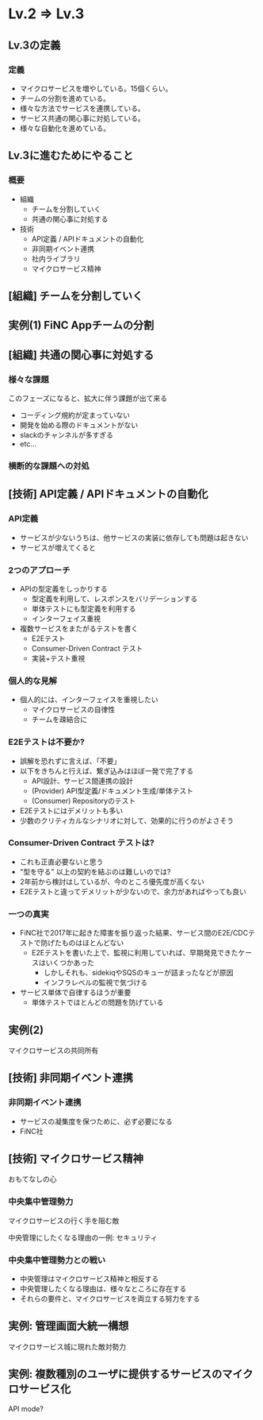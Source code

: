 # Lv.2 => Lv.3

## Lv.3の定義

### 定義

- マイクロサービスを増やしている。15個くらい。
- チームの分割を進めている。
- 様々な方法でサービスを連携している。
- サービス共通の関心事に対処している。
- 様々な自動化を進めている。

## Lv.3に進むためにやること

### 概要

- 組織
  - チームを分割していく
  - 共通の関心事に対処する
- 技術
  - API定義 / APIドキュメントの自動化
  - 非同期イベント連携
  - 社内ライブラリ
  - マイクロサービス精神

## [組織] チームを分割していく

## 実例(1) FiNC Appチームの分割

## [組織] 共通の関心事に対処する

### 様々な課題

このフェーズになると、拡大に伴う課題が出て来る

- コーディング規約が定まっていない
- 開発を始める際のドキュメントがない
- slackのチャンネルが多すぎる
- etc...

### 横断的な課題への対処



## [技術] API定義 / APIドキュメントの自動化

### API定義

- サービスが少ないうちは、他サービスの実装に依存しても問題は起きない
- サービスが増えてくると

### 2つのアプローチ

- APIの型定義をしっかりする
  - 型定義を利用して、レスポンスをバリデーションする
  - 単体テストにも型定義を利用する
  - インターフェイス重視
- 複数サービスをまたがるテストを書く
  - E2Eテスト
  - Consumer-Driven Contract テスト
  - 実装+テスト重視

### 個人的な見解

- 個人的には、インターフェイスを重視したい
  - マイクロサービスの自律性
  - チームを疎結合に

### E2Eテストは不要か?

- 誤解を恐れずに言えば、「不要」
- 以下をきちんと行えば、繋ぎ込みはほぼ一発で完了する
  - API設計、サービス間連携の設計
  - (Provider) API型定義/ドキュメント生成/単体テスト
  - (Consumer) Repositoryのテスト
- E2Eテストにはデメリットも多い
- 少数のクリティカルなシナリオに対して、効果的に行うのがよさそう

### Consumer-Driven Contract テストは?

- これも正直必要ないと思う
- "型を守る" 以上の契約を結ぶのは難しいのでは?
- 2年前から検討はしているが、今のところ優先度が高くない
- E2Eテストと違ってデメリットが少ないので、余力があればやっても良い

### 一つの真実

- FiNC社で2017年に起きた障害を振り返った結果、サービス間のE2E/CDCテストで防げたものはほとんどない
  - E2Eテストを書いた上で、監視に利用していれば、早期発見できたケースはいくつかあった
    - しかしそれも、sidekiqやSQSのキューが詰まったなどが原因
    - インフラレベルの監視で気づける
- サービス単体で自律するほうが重要
  - 単体テストでほとんどの問題を防げている

## 実例(2)

マイクロサービスの共同所有

## [技術] 非同期イベント連携

### 非同期イベント連携

- サービスの凝集度を保つために、必ず必要になる
- FiNC社

## [技術] マイクロサービス精神

おもてなしの心

### 中央集中管理勢力

マイクロサービスの行く手を阻む敵

中央管理にしたくなる理由の一例: セキュリティ

### 中央集中管理勢力との戦い

- 中央管理はマイクロサービス精神と相反する
- 中央管理したくなる理由は、様々なところに存在する
- それらの要件と、マイクロサービスを両立する努力をする

## 実例: 管理画面大統一構想

マイクロサービス城に現れた敵対勢力

## 実例: 複数種別のユーザに提供するサービスのマイクロサービス化

API mode?
